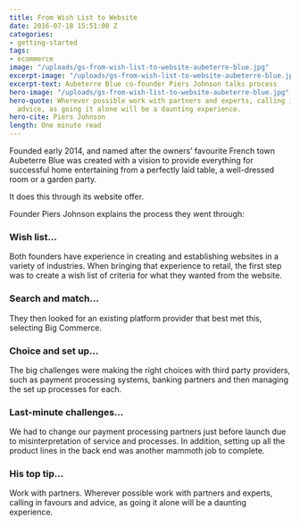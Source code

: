 ```yaml
---
title: From Wish List to Website
date: 2016-07-18 15:51:00 Z
categories:
- getting-started
tags:
- ecommerce
image: "/uploads/gs-from-wish-list-to-website-aubeterre-blue.jpg"
excerpt-image: "/uploads/gs-from-wish-list-to-website-aubeterre-blue.jpg"
excerpt-text: Aubeterre Blue co-founder Piers Johnson talks process
hero-image: "/uploads/gs-from-wish-list-to-website-aubeterre-blue.jpg"
hero-quote: Wherever possible work with partners and experts, calling in favours and
  advice, as going it alone will be a daunting experience.
hero-cite: Piers Johnson
length: One minute read
---
```


Founded early 2014, and named after the owners’ favourite French town Aubeterre Blue was created with a vision to provide everything for successful home entertaining from a perfectly laid table, a well-dressed room or a garden party.

It does this through its website offer. 

Founder Piers Johnson explains the process they went through: 

### Wish list…

Both founders have experience in creating and establishing websites in a variety of industries.  When bringing that experience to retail, the first step was to create a wish list of criteria for what they wanted from the website. 

### Search and match…

They then looked for an existing platform provider that best met this, selecting Big Commerce. 

### Choice and set up…

The big challenges were making the right choices with third party providers, such as payment processing systems, banking partners and then managing the set up processes for each. 

### Last-minute challenges…

We had to change our payment processing partners just before launch due to misinterpretation of service and processes. In addition, setting up all the product lines in the back end was another mammoth job to complete.

### His top tip…

Work with partners. Wherever possible work with partners and experts, calling in favours and advice, as going it alone will be a daunting experience. 
